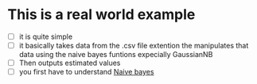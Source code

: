 # This is a real world example

- [ ] it is quite simple
- [ ] it basically takes data from the .csv file extention the manipulates that data using the naive bayes funtions expecially GaussianNB
- [ ] Then outputs estimated values
- [ ] you first have to understand [Naive bayes](https://github.com/PyMachine-Collective/naive-bayes/blob/main/README.md)
